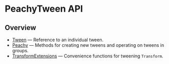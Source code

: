 # PeachyTween API

## Overview

- [Tween](xref:PeachyTween.Tween) —
  Reference to an individual tween.
- [Peachy](xref:PeachyTween.Peachy) —
  Methods for creating new tweens and operating on tweens in groups.
- [TransformExtensions](xref:PeachyTween.TransformExtensions) —
  Convenience functions for tweening `Transform`.